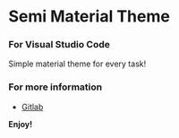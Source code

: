 # Semi Material Theme
### For Visual Studio Code

Simple material theme for every task!

### For more information
* [Gitlab](https://gitlab.com/bernardodsanderson/material-neutral-theme)

**Enjoy!**